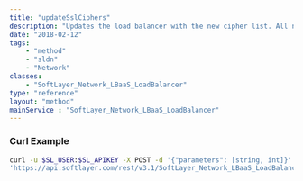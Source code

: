 ```yaml
---
title: "updateSslCiphers"
description: "Updates the load balancer with the new cipher list. All new connections going forward will use the new set of ciphers selected by the user. "
date: "2018-02-12"
tags:
    - "method"
    - "sldn"
    - "Network"
classes:
    - "SoftLayer_Network_LBaaS_LoadBalancer"
type: "reference"
layout: "method"
mainService : "SoftLayer_Network_LBaaS_LoadBalancer"
---
```


### Curl Example
```bash
curl -u $SL_USER:$SL_APIKEY -X POST -d '{"parameters": [string, int]}' \
'https://api.softlayer.com/rest/v3.1/SoftLayer_Network_LBaaS_LoadBalancer/updateSslCiphers'
```
